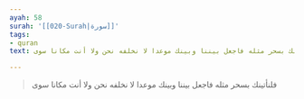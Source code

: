 ```yaml
---
ayah: 58
surah: '[[020-Surah|سورة]]'
tags:
- quran
text: فلنأتينك بسحر مثله فاجعل بيننا وبينك موعدا لا نخلفه نحن ولا أنت مكانا سوى

---
```

> فلنأتينك بسحر مثله فاجعل بيننا وبينك موعدا لا نخلفه نحن ولا أنت مكانا سوى
